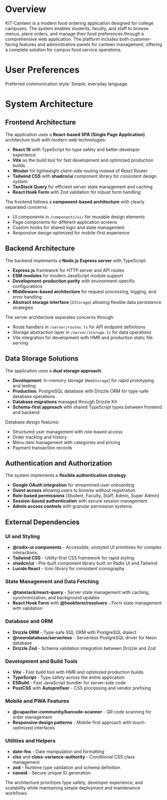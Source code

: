 # Overview

KIT-Canteen is a modern food ordering application designed for college campuses. The system enables students, faculty, and staff to browse menus, place orders, and manage their food preferences through a comprehensive web application. The platform includes both customer-facing features and administrative panels for canteen management, offering a complete solution for campus food service operations.

# User Preferences

Preferred communication style: Simple, everyday language.

# System Architecture

## Frontend Architecture
The application uses a **React-based SPA (Single Page Application)** architecture built with modern web technologies:

- **React 18** with TypeScript for type safety and better developer experience
- **Vite** as the build tool for fast development and optimized production builds
- **Wouter** for lightweight client-side routing instead of React Router
- **Tailwind CSS** with **shadcn/ui** component library for consistent design system
- **TanStack Query** for efficient server state management and caching
- **React Hook Form** with Zod validation for robust form handling

The frontend follows a **component-based architecture** with clearly separated concerns:
- UI components in `/components/ui/` for reusable design elements
- Page components for different application screens
- Custom hooks for shared logic and state management
- Responsive design optimized for mobile-first experience

## Backend Architecture
The backend implements a **Node.js Express server** with TypeScript:

- **Express.js** framework for HTTP server and API routes
- **ESM modules** for modern JavaScript module support
- **Development-production parity** with environment-specific configurations
- **Middleware-based architecture** for request processing, logging, and error handling
- **Abstract storage interface** (`IStorage`) allowing flexible data persistence strategies

The server architecture separates concerns through:
- Route handlers in `/server/routes.ts` for API endpoint definitions
- Storage abstraction layer in `/server/storage.ts` for data operations
- Vite integration for development with HMR and production static file serving

## Data Storage Solutions
The application uses a **dual storage approach**:

- **Development**: In-memory storage (`MemStorage`) for rapid prototyping and testing
- **Production**: PostgreSQL database with Drizzle ORM for type-safe database operations
- **Database migrations** managed through Drizzle Kit
- **Schema-first approach** with shared TypeScript types between frontend and backend

Database design features:
- Structured user management with role-based access
- Order tracking and history
- Menu item management with categories and pricing
- Payment transaction records

## Authentication and Authorization
The system implements a **flexible authentication strategy**:

- **Google OAuth integration** for streamlined user onboarding
- **Guest access** allowing users to browse without registration
- **Role-based permissions** (Student, Faculty, Staff, Admin, Super Admin)
- **Session-based authentication** with secure session management
- **Admin access controls** with granular permission systems

## External Dependencies

### UI and Styling
- **@radix-ui components** - Accessible, unstyled UI primitives for complex interactions
- **Tailwind CSS** - Utility-first CSS framework for rapid styling
- **shadcn/ui** - Pre-built component library built on Radix UI and Tailwind
- **Lucide React** - Icon library for consistent iconography

### State Management and Data Fetching
- **@tanstack/react-query** - Server state management with caching, synchronization, and background updates
- **React Hook Form** with **@hookform/resolvers** - Form state management with validation

### Database and ORM
- **Drizzle ORM** - Type-safe SQL ORM with PostgreSQL dialect
- **@neondatabase/serverless** - Serverless PostgreSQL driver for Neon database
- **Drizzle Zod** - Schema validation integration between Drizzle and Zod

### Development and Build Tools
- **Vite** - Fast build tool with HMR and optimized production builds
- **TypeScript** - Type safety across the entire application
- **ESBuild** - Fast JavaScript bundler for server-side code
- **PostCSS** with **Autoprefixer** - CSS processing and vendor prefixing

### Mobile and PWA Features
- **@capacitor-community/barcode-scanner** - QR code scanning for order management
- **Responsive design patterns** - Mobile-first approach with touch-optimized interfaces

### Utilities and Helpers
- **date-fns** - Date manipulation and formatting
- **clsx** and **class-variance-authority** - Conditional CSS class management
- **zod** - Runtime type validation and schema definition
- **nanoid** - Secure unique ID generation

The architecture prioritizes type safety, developer experience, and scalability while maintaining simple deployment and maintenance workflows.